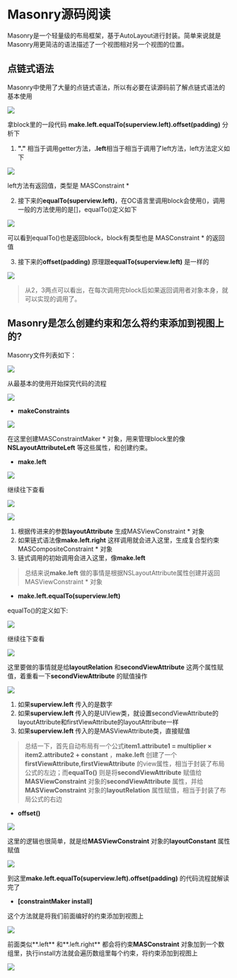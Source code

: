 # Masonry源码阅读
Masonry是一个轻量级的布局框架，基于AutoLayout进行封装。简单来说就是Masonry用更简洁的语法描述了一个视图相对另一个视图的位置。


## 点链式语法

Masonry中使用了大量的点链式语法，所以有必要在读源码前了解点链式语法的基本使用

![](images/Masonry/点链式语法片段1.png)

拿block里的一段代码 **make.left.equalTo(superview.left).offset(padding)** 分析下

1. **"."** 相当于调用getter方法，**.left**相当于相当于调用了left方法，left方法定义如下

![](images/Masonry/点链式语法片段2.png)

left方法有返回值，类型是 MASConstraint *

2. 接下来的**equalTo(superview.left)**，在OC语言里调用block会使用()，调用一般的方法使用的是[]，equalTo()定义如下

![](images/Masonry/点链式语法片段3.png)

可以看到equalTo()也是返回block，block有类型也是 MASConstraint * 的返回值

3. 接下来的**offset(padding)** 原理跟**equalTo(superview.left)** 是一样的

![](images/Masonry/点链式语法片段4.png)

> 从2，3两点可以看出，在每次调用完block后如果返回调用者对象本身，就可以实现的调用了。


## Masonry是怎么创建约束和怎么将约束添加到视图上的?

Masonry文件列表如下：

![](images/Masonry/源码文件.png)

从最基本的使用开始探究代码的流程

![](images/Masonry/点链式语法片段1.png)

- **makeConstraints**

![](images/Masonry/代码流程片段1.png)

在这里创建MASConstraintMaker * 对象，用来管理block里的像**NSLayoutAttributeLeft** 等这些属性，和创建约束。

- **make.left**

![](images/Masonry/点链式语法片段2.png)

继续往下查看

![](images/Masonry/代码流程片段2.png)

![](images/Masonry/代码流程片段3.png)

 1. 根据传进来的参数**layoutAttribute** 生成MASViewConstraint * 对象
 2. 如果链式语法像**make.left.right** 这样调用就会进入这里，生成复合型约束MASCompositeConstraint * 对象
 3. 链式调用的初始调用会进入这里，像**make.left**

> 总结来说**make.left** 做的事情是根据NSLayoutAttribute属性创建并返回MASViewConstraint * 对象

- **make.left.equalTo(superview.left)**

equalTo()的定义如下:

![](images/Masonry/点链式语法片段3.png)

继续往下查看

![](images/Masonry/代码流程片段4.png)

这里要做的事情就是给**layoutRelation** 和**secondViewAttribute** 这两个属性赋值，着重看一下**secondViewAttribute** 的赋值操作

![](images/Masonry/代码流程片段5.png)

 1. 如果**superview.left** 传入的是数字
 2. 如果**superview.left** 传入的是UIView类，就设置secondViewAttribute的layoutAttribute和firstViewAttribute的layoutAttribute一样
 3. 如果**superview.left** 传入的是MASViewAttribute类，直接赋值

> 总结一下，首先自动布局有一个公式**item1.attribute1 = multiplier × item2.attribute2 + constant** ，**make.left** 创建了一个**firstViewAttribute,firstViewAttribute** 的view属性，相当于封装了布局公式的左边；而**equalTo()** 则是将**secondViewAttribute** 赋值给**MASViewConstraint** 对象的**secondViewAttribute** 属性，并给**MASViewConstraint** 对象的**layoutRelation** 属性赋值，相当于封装了布局公式的右边

- **offset()**

![](images/Masonry/点链式语法片段4.png)

这里的逻辑也很简单，就是给**MASViewConstraint** 对象的**layoutConstant** 属性赋值

![](images/Masonry/代码流程片段6.png)

到这里**make.left.equalTo(superview.left).offset(padding)** 的代码流程就解读完了

- **[constraintMaker install]** 

 这个方法就是将我们前面编好的约束添加到视图上
 
![](images/Masonry/代码流程片段7.png) 

前面类似**.left** 和**.left.right** 都会将约束**MASConstraint** 对象加到一个数组里，执行install方法就会遍历数组里每个约束，将约束添加到视图上

![](images/Masonry/代码流程片段8.png) 
